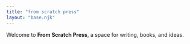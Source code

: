 ```yaml
---
title: "from scratch press"
layout: "base.njk"
---
```


Welcome to **From Scratch Press**, a space for writing, books, and ideas.
